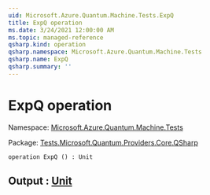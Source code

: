 ```yaml
---
uid: Microsoft.Azure.Quantum.Machine.Tests.ExpQ
title: ExpQ operation
ms.date: 3/24/2021 12:00:00 AM
ms.topic: managed-reference
qsharp.kind: operation
qsharp.namespace: Microsoft.Azure.Quantum.Machine.Tests
qsharp.name: ExpQ
qsharp.summary: ''
---
```


# ExpQ operation

Namespace: [Microsoft.Azure.Quantum.Machine.Tests](xref:Microsoft.Azure.Quantum.Machine.Tests)

Package: [Tests.Microsoft.Quantum.Providers.Core.QSharp](https://nuget.org/packages/Tests.Microsoft.Quantum.Providers.Core.QSharp)




```qsharp
operation ExpQ () : Unit
```


## Output : [Unit](xref:microsoft.quantum.lang-ref.unit)


